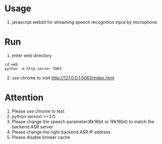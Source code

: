 
# Usage
1. javascript websit for streaming speech recognition input by microphone


# Run
1. enter web directory
```
cd web 
python -m http.server 5063
```
2. use chrome to visit http://127.0.0.1:5063/index.html

# Attention
1. Please use chrome to test
2. python version >=3.0
3. Please change the speech parameter(8k16bit or 16k16bit) to match the backend ASR server
4. Please change the right backend ASR IP address
5. Please disable brower cache



